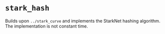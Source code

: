 # `stark_hash`

Builds upon `../stark_curve` and implements the StarkNet hashing algorithm. The implementation is not constant time.
